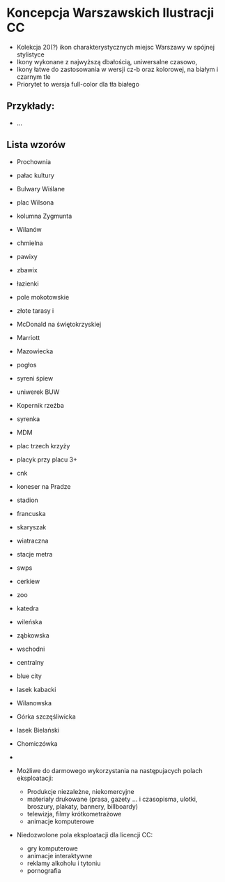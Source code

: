 # Koncepcja Warszawskich Ilustracji CC

* Kolekcja 20(?) ikon charakterystycznych miejsc Warszawy w spójnej stylistyce
* Ikony wykonane z najwyższą dbałością, uniwersalne czasowo, 
* Ikony łatwe do zastosowania w wersji cz-b oraz kolorowej, na białym i czarnym tle
* Priorytet to wersja full-color dla tła białego

## Przykłady:
* ...

## Lista wzorów 
* Prochownia
* pałac kultury 
* Bulwary Wiślane
* plac Wilsona 
* kolumna Zygmunta
* Wilanów 
* chmielna 
* pawixy
* zbawix
* łazienki 
* pole mokotowskie 
* złote tarasy i 
* McDonald na świętokrzyskiej
* Marriott 
* Mazowiecka
* pogłos
* syreni śpiew 
* uniwerek BUW 
* Kopernik rzeźba 
* syrenka 
* MDM
* plac trzech krzyży 
* placyk przy placu 3+
* cnk
* koneser na Pradze 
* stadion 
* francuska 
* skaryszak 
* wiatraczna 
* stacje metra 
* swps 
* cerkiew 
* zoo
* katedra 
* wileńska 
* ząbkowska 
* wschodni 
* centralny 
* blue city 
* lasek kabacki 
* Wilanowska 
* Górka szczęśliwicka
* lasek Bielański 
* Chomiczówka
* 

* Możliwe do darmowego wykorzystania na następujacych polach eksploatacji:
  * Produkcje niezależne, niekomercyjne
  * materiały drukowane (prasa, gazety ... i czasopisma, ulotki, broszury, plakaty, bannery, billboardy)
  * telewizja, filmy krótkometrażowe
  * animacje komputerowe
* Niedozwolone pola eksploatacji dla licencji CC:
  * gry komputerowe 
  * animacje interaktywne
  * reklamy alkoholu i tytoniu
  * pornografia
